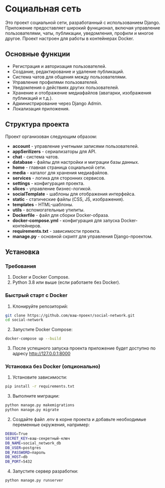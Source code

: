 # Социальная сеть

Это проект социальной сети, разработанный с использованием Django. Приложение предоставляет широкий функционал, включая управление пользователями, чаты, публикации, уведомления, профили и многое другое. Проект настроен для работы в контейнерах Docker.

## Основные функции

- Регистрация и авторизация пользователей.
- Создание, редактирование и удаление публикаций.
- Система чатов для общения между пользователями.
- Управление профилями пользователей.
- Уведомления о действиях других пользователей.
- Хранение и отображение медиафайлов (аватарки, изображения публикаций и т.д.).
- Администрирование через Django Admin.
- Локализация приложения.

## Структура проекта

Проект организован следующим образом:

- **account** - управление учетными записями пользователей.
- **appSerilizers** - сериализаторы для API.
- **chat** - система чатов.
- **database** - файлы для настройки и миграции базы данных.
- **home** - главная страница социальной сети.
- **media** - каталог для хранения медиафайлов.
- **services** - логика для сторонних сервисов.
- **settings** - конфигурация проекта.
- **slices** - управление бизнес-логикой.
- **socialTemplate** - шаблоны для отображения интерфейса.
- **static** - статические файлы (CSS, JS, изображения).
- **templates** - HTML-шаблоны.
- **utils** - вспомогательные утилиты.
- **Dockerfile** - файл для сборки Docker-образа.
- **docker-compose.yml** - конфигурация для запуска Docker-контейнеров.
- **requirements.txt** - зависимости проекта.
- **manage.py** - основной скрипт для управления Django-проектом.

## Установка

### Требования

1. Docker и Docker Compose.
2. Python 3.8 или выше (если работаете без Docker).

### Быстрый старт с Docker

1. Клонируйте репозиторий:

```bash
git clone https://github.com/ваш-проект/social-network.git
cd social-network
```

2. Запустите Docker Compose:

```bash
docker-compose up --build
```

3. После успешного запуска проекта приложение будет доступно по адресу http://127.0.0.1:8000


### Установка без Docker (опционально)

1. Установите зависимости:

```bash
pip install -r requirements.txt
```

3. Выполните миграции:

```bash
python manage.py makemigrations
python manage.py migrate
```

2. Создайте файл .env в корне проекта и добавьте необходимые переменные окружения, например: 

```bash
DEBUG=True
SECRET_KEY=ваш-секретный-ключ
DB_NAME=social_network_db
DB_USER=postgres
DB_PASSWORD=пароль
DB_HOST=db
DB_PORT=5432
```


4. Запустите сервер разработки:


```bash
python manage.py runserver
```
